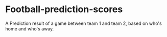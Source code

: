 # Football-prediction-scores
A Prediction result of a game between team 1 and team 2, based on who's home and who's away.
